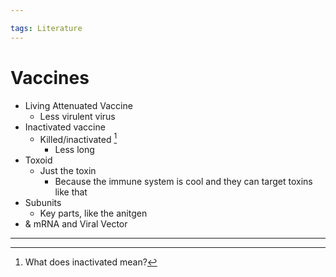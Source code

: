 ```yaml
---

tags: Literature
---
```


# Vaccines

- Living Attenuated Vaccine
	- Less virulent virus
- Inactivated vaccine
	- Killed/inactivated [^1]
		- Less long
- Toxoid
	- Just the toxin
		- Because the immune system is cool and they can target toxins like that
- Subunits
	- Key parts, like the anitgen
- & mRNA and Viral Vector

---

[^1]: What does inactivated mean?